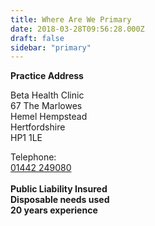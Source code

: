 ```yaml
---
title: Where Are We Primary
date: 2018-03-28T09:56:28.000Z
draft: false
sidebar: "primary"
---
```

**Practice Address**<br>

Beta Health Clinic<br>67 The Marlowes<br>Hemel Hempstead<br>Hertfordshire<br>HP1 1LE<br>

Telephone:<br>
<a href="tel:+441442249080">01442 249080</a><br><br>
**Public Liability Insured<br>Disposable needs used<br>20 years experience**
